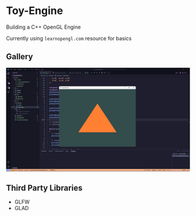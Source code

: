 # Toy-Engine
Building a C++ OpenGL Engine

Currently using `learnopengl.com` resource for basics

## Gallery
![Hello_Triangle](images/helloTriangle.png)


## Third Party Libraries
- GLFW
- GLAD
